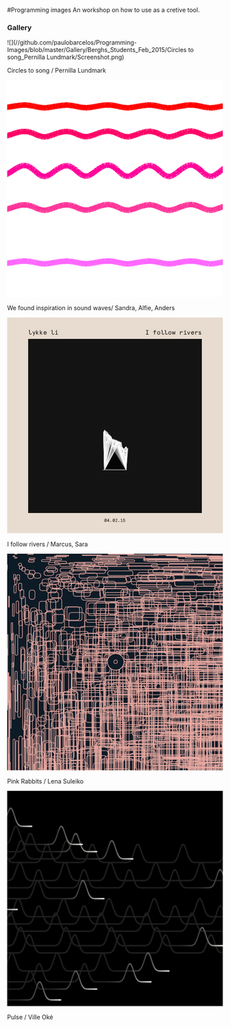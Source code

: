 #Programming images
An workshop on how to use as a cretive tool.

### Gallery
![](//github.com/paulobarcelos/Programming-Images/blob/master/Gallery/Berghs_Students_Feb_2015/Circles to song_Pernilla Lundmark/Screenshot.png)

Circles to song / Pernilla Lundmark

![](//github.com/paulobarcelos/Programming-Images/blob/master/Gallery/Berghs_Students_Feb_2015/Ljudv_g/screenshot.png)

We found inspiration in sound waves/ Sandra, Alfie, Anders

![](//github.com/paulobarcelos/Programming-Images/blob/master/Gallery/Berghs_Students_Feb_2015/marcusochsara/screenshot.png)

I follow rivers / Marcus, Sara

![](//github.com/paulobarcelos/Programming-Images/blob/master/Gallery/Berghs_Students_Feb_2015/Pink_rabbits/screenshot.png)

Pink Rabbits / Lena Suleiko

![](//github.com/paulobarcelos/Programming-Images/blob/master/Gallery/Berghs_Students_Feb_2015/Ville_Oke_Pulse/screenshot.png)

Pulse / Ville Oké